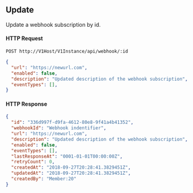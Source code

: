 ## Update

Update a webhook subscription by id.

#### HTTP Request

`POST http://V1Host/V1Instance/api/webhook/:id`

```json
{
  "url": "https://newurl.com", 
  "enabled": false,
  "description": "Updated description of the webhook subscription",
  "eventTypes": [],
}
```

#### HTTP Response

```json
{
  "id": "336d997f-d9fa-4612-80e8-9f41a4b41352",
  "webhookId": "Webhook indentifier",
  "url": "https://newurl.com",
  "description": "Updated description of the webhook subscription",
  "enabled": false,
  "eventTypes": [],
  "lastResponseAt": "0001-01-01T00:00:00Z",
  "retryCount": 0,
  "createdAt": "2018-09-27T20:28:41.3829451Z",
  "updatedAt": "2018-09-27T20:28:41.3829451Z",
  "createdBy": "Member:20"
}
```